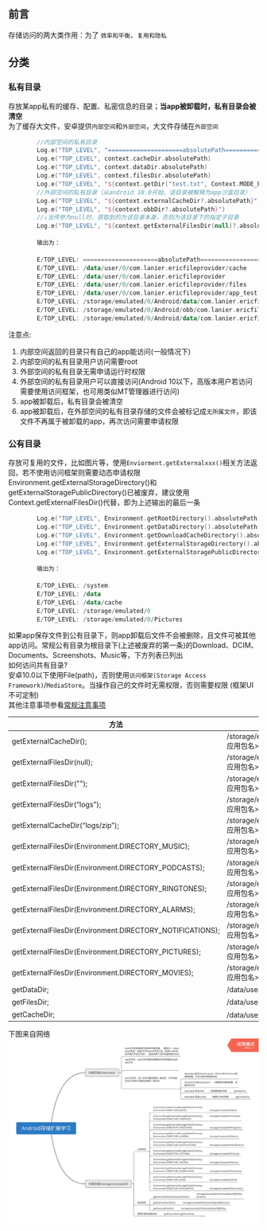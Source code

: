 ## 前言
存储访问的两大类作用：为了 `效率和平衡`、`复用和隐私`
## 分类
### 私有目录
存放某app私有的缓存、配置、私密信息的目录；**当app被卸载时，私有目录会被清空**  
为了缓存大文件，安卓提供`内部空间`和`外部空间`，大文件存储在`外部空间`
```kotlin
        //内部空间的私有目录
        Log.e("TOP_LEVEL", "=====================absolutePath=====================")
        Log.e("TOP_LEVEL", context.cacheDir.absolutePath)
        Log.e("TOP_LEVEL", context.dataDir.absolutePath)
        Log.e("TOP_LEVEL", context.filesDir.absolutePath)
        Log.e("TOP_LEVEL", "${context.getDir("test.txt", Context.MODE_PRIVATE)?.absolutePath}")
        //外部空间的私有目录（从android 10.0开始，该目录被解释为app沙盒目录）
        Log.e("TOP_LEVEL", "${context.externalCacheDir?.absolutePath}")
        Log.e("TOP_LEVEL", "${context.obbDir?.absolutePath}")
        //↓当传参为null时，获取到的为该目录本身，否则为该目录下的指定子目录
        Log.e("TOP_LEVEL", "${context.getExternalFilesDir(null)?.absolutePath}")
        
        输出为：
        
        E/TOP_LEVEL: =====================absolutePath=====================
        E/TOP_LEVEL: /data/user/0/com.lanier.ericfileprovider/cache
        E/TOP_LEVEL: /data/user/0/com.lanier.ericfileprovider
        E/TOP_LEVEL: /data/user/0/com.lanier.ericfileprovider/files
        E/TOP_LEVEL: /data/user/0/com.lanier.ericfileprovider/app_test.txt
        E/TOP_LEVEL: /storage/emulated/0/Android/data/com.lanier.ericfileprovider/cache
        E/TOP_LEVEL: /storage/emulated/0/Android/obb/com.lanier.ericfileprovider
        E/TOP_LEVEL: /storage/emulated/0/Android/data/com.lanier.ericfileprovider/files
```
注意点:  
1. 内部空间返回的目录只有自己的app能访问(一般情况下)
2. 内部空间的私有目录用户访问需要root
3. 外部空间的私有目录无需申请运行时权限
4. 外部空间的私有目录用户可以直接访问(Android 10以下，高版本用户若访问需要使用访问框架，也可用类似MT管理器进行访问)
5. app被卸载后，私有目录会被清空
6. app被卸载后，在外部空间的私有目录存储的文件会被标记成`无所属文件`，即该文件不再属于被卸载的app，再次访问需要申请权限
### 公有目录
存放可复用的文件，比如图片等，使用`Enviorment.getExternalxxx()`相关方法返回，若不使用访问框架则需要动态申请权限  
Environment.getExternalStorageDirectory()和getExternalStoragePublicDirectory()已被废弃，建议使用Context.getExternalFilesDir()代替，即为上述输出的最后一条 
```kotlin
        Log.e("TOP_LEVEL", Environment.getRootDirectory().absolutePath)
        Log.e("TOP_LEVEL", Environment.getDataDirectory().absolutePath)
        Log.e("TOP_LEVEL", Environment.getDownloadCacheDirectory().absolutePath)
        Log.e("TOP_LEVEL", Environment.getExternalStorageDirectory().absolutePath)//废弃
        Log.e("TOP_LEVEL", Environment.getExternalStoragePublicDirectory(Environment.DIRECTORY_PICTURES).absolutePath)//废弃
        
        输出为：
        
        E/TOP_LEVEL: /system
        E/TOP_LEVEL: /data
        E/TOP_LEVEL: /data/cache
        E/TOP_LEVEL: /storage/emulated/0
        E/TOP_LEVEL: /storage/emulated/0/Pictures
```
如果app保存文件到公有目录下，则app卸载后文件不会被删除，且文件可被其他app访问。常规公有目录为根目录下(上述被废弃的第一条)的Download、DCIM、Documents、Screenshots、Music等，下方列表已列出  
如何访问共有目录?  
安卓10.0以下使用File(path)，否则使用`访问框架(Storage Access Framework)`/`MediaStore`。当操作自己的文件时无需权限，否则需要权限 (框架UI不可定制)  
其他注意事项参看[常规注意事项](https://github.com/taxeric/Personal_Summary/blob/master/android/%E5%AD%98%E5%82%A8/%E5%B8%B8%E8%A7%84%E6%B3%A8%E6%84%8F%E4%BA%8B%E9%A1%B9.md)


|方法|返回|
|--|--|
|getExternalCacheDir();|	/storage/emulated/0/Android/data/<应用包名>/cache|
|getExternalFilesDir(null);|	/storage/emulated/0/Android/data/<应用包名>/files|
|getExternalFilesDir("");|	/storage/emulated/0/Android/data/<应用包名>/files|
|getExternalFilesDir(“logs”);|	/storage/emulated/0/Android/data/<应用包名>/files/logs|
|getExternalCacheDir(“logs/zip”);|	/storage/emulated/0/Android/data/<应用包名>/files/logs/zip|
|getExternalFilesDir(Environment.DIRECTORY_MUSIC);|	/storage/emulated/0/Android/data/<应用包名>/files/Music|
|getExternalFilesDir(Environment.DIRECTORY_PODCASTS);|	/storage/emulated/0/Android/data/<应用包名>/files/Podcasts|
|getExternalFilesDir(Environment.DIRECTORY_RINGTONES);|	/storage/emulated/0/Android/data/<应用包名>/files/Ringtones|
|getExternalFilesDir(Environment.DIRECTORY_ALARMS);|	/storage/emulated/0/Android/data/<应用包名>/files/Alarms|
|getExternalFilesDir(Environment.DIRECTORY_NOTIFICATIONS);|	/storage/emulated/0/Android/data/<应用包名>/files/Notifications|
|getExternalFilesDir(Environment.DIRECTORY_PICTURES);|	/storage/emulated/0/Android/data/<应用包名>/files/Pictures|
|getExternalFilesDir(Environment.DIRECTORY_MOVIES);|	/storage/emulated/0/Android/data/<应用包名>/files/Movies|
|getDataDir;|	/data/user/0/<应用包名>|
|getFilesDir;|	/data/user/0/<应用包名>/files|
|getCacheDir;|	/data/user/0/<应用包名>/cache|

下图来自网络  
![android 存储适配](https://github.com/taxeric/Personal_Summary/blob/master/android/%E5%AD%98%E5%82%A8/android%E5%AD%98%E5%82%A8%E9%80%82%E9%85%8D.webp)
